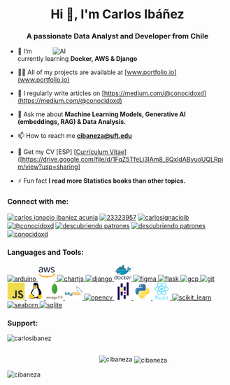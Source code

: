 <h1 align="center">Hi 👋, I'm Carlos Ibáñez</h1>
<h3 align="center">A passionate Data Analyst and Developer from Chile</h3>
<img align="right" alt="AI" width="400" src="https://assets-global.website-files.com/624ac40503a527cf47af4192/65313084ff0fb3453089947e_giphy.gif">

- 🌱 I’m currently learning **Docker, AWS & Django**

- 👨‍💻 All of my projects are available at [www.portfolio.io](www.portfolio.io)

- 📝 I regularly write articles on [https://medium.com/@conocidoxd](https://medium.com/@conocidoxd)

- 💬 Ask me about **Machine Learning Models, Generative AI (embeddings, RAG) & Data Analysis.**

- 📫 How to reach me **cibaneza@uft.edu**

- 📄 Get my CV [ESP] [[Currículum Vitae](https://drive.google.com/file/d/1puxNkUhJ-VxeizXKa8pYcy_H505Llymt/view?usp=sharing)]([https://drive.google.com/file/d/1FqZ5TfeLi3lAm8_8QxldAByuoUQLRpjm/view?usp=sharing]
- ⚡ Fun fact **I read more Statistics books than other topics.**

<h3 align="left">Connect with me:</h3>
<p align="left">
<a href="https://linkedin.com/in/carlos ignacio ibaniez acunia" target="blank"><img align="center" src="https://raw.githubusercontent.com/rahuldkjain/github-profile-readme-generator/master/src/images/icons/Social/linked-in-alt.svg" alt="carlos ignacio ibaniez acunia" height="30" width="40" /></a>
<a href="https://stackoverflow.com/users/23323957" target="blank"><img align="center" src="https://raw.githubusercontent.com/rahuldkjain/github-profile-readme-generator/master/src/images/icons/Social/stack-overflow.svg" alt="23323957" height="30" width="40" /></a>
<a href="https://instagram.com/carlosignacioib" target="blank"><img align="center" src="https://raw.githubusercontent.com/rahuldkjain/github-profile-readme-generator/master/src/images/icons/Social/instagram.svg" alt="carlosignacioib" height="30" width="40" /></a>
<a href="https://medium.com/@conocidoxd" target="blank"><img align="center" src="https://raw.githubusercontent.com/rahuldkjain/github-profile-readme-generator/master/src/images/icons/Social/medium.svg" alt="@conocidoxd" height="30" width="40" /></a>
<a href="https://www.youtube.com/c/descubriendo patrones" target="blank"><img align="center" src="https://raw.githubusercontent.com/rahuldkjain/github-profile-readme-generator/master/src/images/icons/Social/youtube.svg" alt="descubriendo patrones" height="30" width="40" /></a>
<a href="https://www.hackerrank.com/descubriendo patrones" target="blank"><img align="center" src="https://raw.githubusercontent.com/rahuldkjain/github-profile-readme-generator/master/src/images/icons/Social/hackerrank.svg" alt="descubriendo patrones" height="30" width="40" /></a>
<a href="https://www.leetcode.com/conocidoxd" target="blank"><img align="center" src="https://raw.githubusercontent.com/rahuldkjain/github-profile-readme-generator/master/src/images/icons/Social/leet-code.svg" alt="conocidoxd" height="30" width="40" /></a>
</p>

<h3 align="left">Languages and Tools:</h3>
<p align="left"> <a href="https://www.arduino.cc/" target="_blank" rel="noreferrer"> <img src="https://cdn.worldvectorlogo.com/logos/arduino-1.svg" alt="arduino" width="40" height="40"/> </a> <a href="https://aws.amazon.com" target="_blank" rel="noreferrer"> <img src="https://raw.githubusercontent.com/devicons/devicon/master/icons/amazonwebservices/amazonwebservices-original-wordmark.svg" alt="aws" width="40" height="40"/> </a> <a href="https://www.chartjs.org" target="_blank" rel="noreferrer"> <img src="https://www.chartjs.org/media/logo-title.svg" alt="chartjs" width="40" height="40"/> </a> <a href="https://www.djangoproject.com/" target="_blank" rel="noreferrer"> <img src="https://cdn.worldvectorlogo.com/logos/django.svg" alt="django" width="40" height="40"/> </a> <a href="https://www.docker.com/" target="_blank" rel="noreferrer"> <img src="https://raw.githubusercontent.com/devicons/devicon/master/icons/docker/docker-original-wordmark.svg" alt="docker" width="40" height="40"/> </a> <a href="https://www.figma.com/" target="_blank" rel="noreferrer"> <img src="https://www.vectorlogo.zone/logos/figma/figma-icon.svg" alt="figma" width="40" height="40"/> </a> <a href="https://flask.palletsprojects.com/" target="_blank" rel="noreferrer"> <img src="https://www.vectorlogo.zone/logos/pocoo_flask/pocoo_flask-icon.svg" alt="flask" width="40" height="40"/> </a> <a href="https://cloud.google.com" target="_blank" rel="noreferrer"> <img src="https://www.vectorlogo.zone/logos/google_cloud/google_cloud-icon.svg" alt="gcp" width="40" height="40"/> </a> <a href="https://git-scm.com/" target="_blank" rel="noreferrer"> <img src="https://www.vectorlogo.zone/logos/git-scm/git-scm-icon.svg" alt="git" width="40" height="40"/> </a> <a href="https://developer.mozilla.org/en-US/docs/Web/JavaScript" target="_blank" rel="noreferrer"> <img src="https://raw.githubusercontent.com/devicons/devicon/master/icons/javascript/javascript-original.svg" alt="javascript" width="40" height="40"/> </a> <a href="https://www.linux.org/" target="_blank" rel="noreferrer"> <img src="https://raw.githubusercontent.com/devicons/devicon/master/icons/linux/linux-original.svg" alt="linux" width="40" height="40"/> </a> <a href="https://www.mongodb.com/" target="_blank" rel="noreferrer"> <img src="https://raw.githubusercontent.com/devicons/devicon/master/icons/mongodb/mongodb-original-wordmark.svg" alt="mongodb" width="40" height="40"/> </a> <a href="https://www.mysql.com/" target="_blank" rel="noreferrer"> <img src="https://raw.githubusercontent.com/devicons/devicon/master/icons/mysql/mysql-original-wordmark.svg" alt="mysql" width="40" height="40"/> </a> <a href="https://opencv.org/" target="_blank" rel="noreferrer"> <img src="https://www.vectorlogo.zone/logos/opencv/opencv-icon.svg" alt="opencv" width="40" height="40"/> </a> <a href="https://pandas.pydata.org/" target="_blank" rel="noreferrer"> <img src="https://raw.githubusercontent.com/devicons/devicon/2ae2a900d2f041da66e950e4d48052658d850630/icons/pandas/pandas-original.svg" alt="pandas" width="40" height="40"/> </a> <a href="https://www.python.org" target="_blank" rel="noreferrer"> <img src="https://raw.githubusercontent.com/devicons/devicon/master/icons/python/python-original.svg" alt="python" width="40" height="40"/> </a> <a href="https://reactjs.org/" target="_blank" rel="noreferrer"> <img src="https://raw.githubusercontent.com/devicons/devicon/master/icons/react/react-original-wordmark.svg" alt="react" width="40" height="40"/> </a> <a href="https://scikit-learn.org/" target="_blank" rel="noreferrer"> <img src="https://upload.wikimedia.org/wikipedia/commons/0/05/Scikit_learn_logo_small.svg" alt="scikit_learn" width="40" height="40"/> </a> <a href="https://seaborn.pydata.org/" target="_blank" rel="noreferrer"> <img src="https://seaborn.pydata.org/_images/logo-mark-lightbg.svg" alt="seaborn" width="40" height="40"/> </a> <a href="https://www.sqlite.org/" target="_blank" rel="noreferrer"> <img src="https://www.vectorlogo.zone/logos/sqlite/sqlite-icon.svg" alt="sqlite" width="40" height="40"/> </a> </p>

<h3 align="left">Support:</h3>
<p><a href="https://ko-fi.com/carlosibanez"> <img align="left" src="https://cdn.ko-fi.com/cdn/kofi3.png?v=3" height="50" width="210" alt="carlosibanez" /></a></p><br><br>

<p><img align="left" src="https://github-readme-stats.vercel.app/api/top-langs?username=cibaneza&show_icons=true&locale=en&layout=compact" alt="cibaneza" /></p>

<p>&nbsp;<img align="center" src="https://github-readme-stats.vercel.app/api?username=cibaneza&show_icons=true&locale=en" alt="cibaneza" /></p>

<p><img align="center" src="https://github-readme-streak-stats.herokuapp.com/?user=cibaneza&" alt="cibaneza" /></p>
